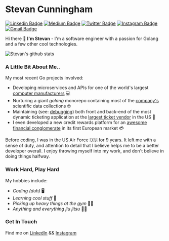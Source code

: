 # Stevan Cunningham
[![Linkedin Badge](https://img.shields.io/badge/-stevancunningham-blue?style=flat&logo=Linkedin&logoColor=white&link=https://www.linkedin.com/in/stevancunningham/)](https://www.linkedin.com/in/stevancunningham/)
[![Medium Badge](https://img.shields.io/badge/-@stnnnghm-000000?style=flat&labelColor=000000&logo=Medium&link=https://medium.com/@stnnnghm)](https://medium.com/@stnnnghm)
[![Twitter Badge](https://img.shields.io/badge/-@LORDstevan-1ca0f1?style=flat&labelColor=1ca0f1&logo=twitter&logoColor=white&link=https://twitter.com/LORDstevan)](https://twitter.com/LORDstevan)
[![Instagram Badge](https://img.shields.io/badge/-@nah.mean_jah.feel-purple?style=flat&logo=instagram&logoColor=white&link=https://instagram.com/nah.mean_jah.feel/)](https://instagram.com/nah.mean_jah.feel)
[![Gmail Badge](https://img.shields.io/badge/-stnnnghm-c14438?style=flat&logo=Gmail&logoColor=white&link=mailto:stnnnghm@gmail.com)](mailto:stnnnghm@gmail.com)
<!--[![Website Badge](https://img.shields.io/badge/-jessicalim.me-47CCCC?style=flat&logo=Google-Chrome&logoColor=white&link=https://jessicalim.me)](https://jessicalim.me) -->

Hi there :wave: **I'm Stevan** - I'm a software engineer with a passion for Golang and a few other cool technologies.

![Stevan's github stats](https://github-readme-stats.vercel.app/api?username=stnnnghm&show_icons=true&theme=cobalt)

### A Little Bit About Me..

My most recent Go projects involved: 
- Developing microservices and APIs for one of the world's largest [computer manufacturers](https://www.hp.com) :computer:
- Nurturing a giant _golang_ monorepo containing most of the [company's](https://www.bayer.com/en/) scientific data collections :nerd_face:
- Maintaining (see: [debugging](https://en.wikipedia.org/wiki/Debugging)) both front and back-end of the most dynamic ticketing application at the [largest ticket vendor](https://www.ticketmaster.com/) in the US :robot:
- I even developed a new credit rewards platform for an [awesome financial conglomerate](https://developer.americanexpress.com/products/network-loyalty/overview) in its first European market :credit_card:

Before coding, I was in the US Air Force :us: for 9 years. It left me with a sense of duty, and attention to detail that I believe helps me to be a better developer overall. I enjoy throwing myself into my work, and don't believe in doing things halfway. 

### Work Hard, Play Hard 

My hobbies include: 
- _Coding (duh)_ :desktop_computer:
- _Learning cool stuff_ :telescope:
- _Picking up heavy things at the gym_ :weight_lifting_man:
- _Anything and everything jiu jitsu_ :men_wrestling:

### Get In Touch

Find me on [LinkedIn](https://linkedin.com/in/stevancunningham) && [Instagram](https://instagram.com/nah.mean_jah.feel) 
